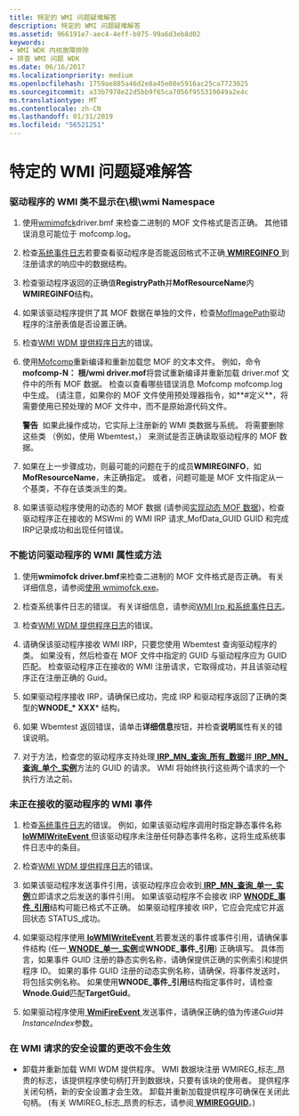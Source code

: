```yaml
---
title: 特定的 WMI 问题疑难解答
description: 特定的 WMI 问题疑难解答
ms.assetid: 966191e7-aec4-4eff-b975-99a6d3eb8d02
keywords:
- WMI WDK 内核故障排除
- 排查 WMI 问题 WDK
ms.date: 06/16/2017
ms.localizationpriority: medium
ms.openlocfilehash: 1759ae885a46d2e8a45e08e5916ac25ca7723025
ms.sourcegitcommit: a33b7978e22d5bb9f65ca7056f955319049a2e4c
ms.translationtype: MT
ms.contentlocale: zh-CN
ms.lasthandoff: 01/31/2019
ms.locfileid: "56521251"
---
```

# <a name="troubleshooting-specific-wmi-problems"></a>特定的 WMI 问题疑难解答





### <a href="" id="driver-s-wmi-classes-do-not-appear-in-the--root-wmi-namespace"></a>驱动程序的 WMI 类不显示在\\根\\wmi Namespace

1.  使用[wmimofck](using-wmimofck-exe.md)driver.bmf 来检查二进制的 MOF 文件格式是否正确。 其他错误消息可能位于 mofcomp.log。

2.  检查[系统事件日志](general-techniques-for-testing-wmi-driver-support.md#ddk-wmi-irps-and-the-system-event-log-kg)若要查看驱动程序是否能返回格式不正确[ **WMIREGINFO** ](https://msdn.microsoft.com/library/windows/hardware/ff565832)到注册请求的响应中的数据结构。

3.  检查驱动程序返回的正确值**RegistryPath**并**MofResourceName**内**WMIREGINFO**结构。

4.  如果该驱动程序提供了其 MOF 数据在单独的文件，检查[MofImagePath](setting-the-mofimagepath-registry-value.md)驱动程序的注册表值是否设置正确。

5.  检查[WMI WDM 提供程序日志](general-techniques-for-testing-wmi-driver-support.md#ddk-wmi-wdm-provider-log-kg)的错误。

6.  使用[Mofcomp](compiling-a-driver-s-mof-file.md)重新编译和重新加载您 MOF 的文本文件。 例如，命令**mofcomp-N： 根/wmi driver.mof**将尝试重新编译并重新加载 driver.mof 文件中的所有 MOF 数据。 检查以查看哪些错误消息 Mofcomp mofcomp.log 中生成。 (请注意，如果你的 MOF 文件使用预处理器指令，如**\#定义**，将需要使用已预处理的 MOF 文件中，而不是原始源代码文件。

    **警告**  如果此操作成功，它实际上注册新的 WMI 类数据与系统。 将需要删除这些类 （例如，使用 Wbemtest，） 来测试是否正确读取驱动程序的 MOF 数据。

     

7.  如果在上一步骤成功，则最可能的问题在于的成员**WMIREGINFO**，如**MofResourceName**，未正确指定。 或者，问题可能是 MOF 文件指定从一个基类，不存在该类派生的类。

8.  如果该驱动程序使用的动态的 MOF 数据 (请参阅[实现动态 MOF 数据](implementing-dynamic-mof-data.md))，检查驱动程序正在接收的 MSWmi 的 WMI IRP 请求\_MofData\_GUID GUID 和完成 IRP记录成功和出现任何错误。

### <a name="drivers-wmi-properties-or-methods-cannot-be-accessed"></a>不能访问驱动程序的 WMI 属性或方法

1. 使用**wmimofck driver.bmf**来检查二进制的 MOF 文件格式是否正确。 有关详细信息，请参阅[使用 wmimofck.exe](using-wmimofck-exe.md)。

2. 检查系统事件日志的错误。 有关详细信息，请参阅[WMI Irp 和系统事件日志](general-techniques-for-testing-wmi-driver-support.md#ddk-wmi-irps-and-the-system-event-log-kg)。

3. 检查[WMI WDM 提供程序日志](general-techniques-for-testing-wmi-driver-support.md#ddk-wmi-wdm-provider-log-kg)的错误。

4. 请确保该驱动程序接收 WMI IRP，只要您使用 Wbemtest 查询驱动程序的类。 如果没有，然后检查在 MOF 文件中指定的 GUID 与驱动程序应为 GUID 匹配。 检查驱动程序正在接收的 WMI 注册请求，它取得成功，并且该驱动程序正在注册正确的 Guid。

5. 如果驱动程序接收 IRP，请确保已成功，完成 IRP 和驱动程序返回了正确的类型的**WNODE\_* XXX*** 结构。

6. 如果 Wbemtest 返回错误，请单击**详细信息**按钮，并检查**说明**属性有关的错误说明。

7. 对于方法，检查您的驱动程序支持处理[ **IRP\_MN\_查询\_所有\_数据**](https://msdn.microsoft.com/library/windows/hardware/ff551650)并[ **IRP\_MN\_查询\_单个\_实例**](https://msdn.microsoft.com/library/windows/hardware/ff551718)方法的 GUID 的请求。 WMI 将始终执行这些两个请求的一个执行方法之前。

### <a name="drivers-wmi-events-are-not-being-received"></a>未正在接收的驱动程序的 WMI 事件

1.  检查[系统事件日志](general-techniques-for-testing-wmi-driver-support.md#ddk-wmi-irps-and-the-system-event-log-kg)的错误。 例如，如果该驱动程序调用时指定静态事件名称[ **IoWMIWriteEvent** ](https://msdn.microsoft.com/library/windows/hardware/ff550520)但该驱动程序未注册任何静态事件名称，这将生成系统事件日志中的条目。

2.  检查[WMI WDM 提供程序日志](general-techniques-for-testing-wmi-driver-support.md#ddk-wmi-wdm-provider-log-kg)的错误。

3.  如果该驱动程序发送事件引用，该驱动程序应会收到[ **IRP\_MN\_查询\_单一\_实例**](https://msdn.microsoft.com/library/windows/hardware/ff551718)立即请求之后发送的事件引用。 如果该驱动程序不会接收 IRP [ **WNODE\_事件\_引用**](https://msdn.microsoft.com/library/windows/hardware/ff566374)结构可能已格式不正确。 如果驱动程序接收 IRP，它应会完成它并返回状态 STATUS\_成功。

4.  如果驱动程序使用[ **IoWMIWriteEvent** ](https://msdn.microsoft.com/library/windows/hardware/ff550520)若要发送的事件或事件引用，请确保事件结构 (任一[ **WNODE\_单一\_实例**](https://msdn.microsoft.com/library/windows/hardware/ff566377)或**WNODE\_事件\_引用**) 正确填写。 具体而言，如果事件 GUID 注册的静态实例名称，请确保提供正确的实例索引和提供程序 ID。 如果的事件 GUID 注册的动态实例名称，请确保，将事件发送时，将包括实例名称。 如果使用**WNODE\_事件\_引用**结构指定事件时，请检查**Wnode.Guid**匹配**TargetGuid**。

5.  如果驱动程序使用[ **WmiFireEvent** ](https://msdn.microsoft.com/library/windows/hardware/ff565807)发送事件，请确保正确的值为传递*Guid*并*InstanceIndex*参数。

### <a name="changes-in-security-settings-for-wmi-requests-do-not-take-effect"></a>在 WMI 请求的安全设置的更改不会生效

-   卸载并重新加载 WMI WDM 提供程序。 WMI 数据块注册 WMIREG\_标志\_昂贵的标志，该提供程序使句柄打开到数据块，只要有该块的使用者。 提供程序关闭句柄，新的安全设置才会生效。 卸载并重新加载提供程序可确保在关闭此句柄。 (有关 WMIREG\_标志\_昂贵的标志，请参阅[ **WMIREGGUID**](https://msdn.microsoft.com/library/windows/hardware/ff565827)。)

 

 




